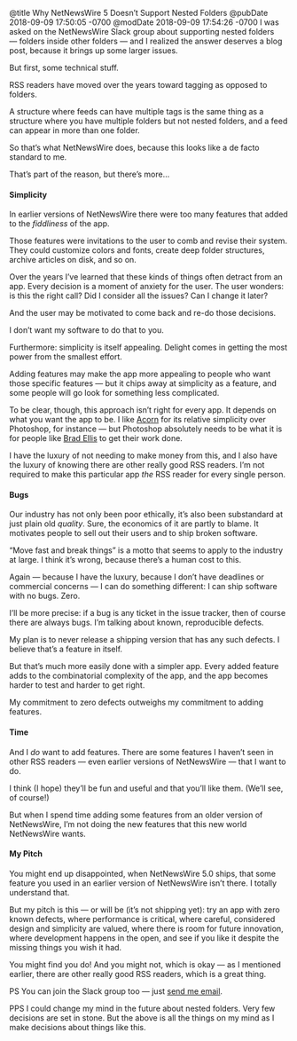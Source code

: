 @title Why NetNewsWire 5 Doesn’t Support Nested Folders
@pubDate 2018-09-09 17:50:05 -0700
@modDate 2018-09-09 17:54:26 -0700
I was asked on the NetNewsWire Slack group about supporting nested folders — folders inside other folders — and I realized the answer deserves a blog post, because it brings up some larger issues.

But first, some technical stuff.

RSS readers have moved over the years toward tagging as opposed to folders.

A structure where feeds can have multiple tags is the same thing as a structure where you have multiple folders but not nested folders, and a feed can appear in more than one folder.

So that’s what NetNewsWire does, because this looks like a de facto standard to me.

That’s part of the reason, but there’s more…

#### Simplicity

In earlier versions of NetNewsWire there were too many features that added to the <em>fiddliness</em> of the app.

Those features were invitations to the user to comb and revise their system. They could customize colors and fonts, create deep folder structures, archive articles on disk, and so on.

Over the years I’ve learned that these kinds of things often detract from an app. Every decision is a moment of anxiety for the user. The user wonders: is this the right call? Did I consider all the issues? Can I change it later?

And the user may be motivated to come back and re-do those decisions.

I don’t want my software to do that to you.

Furthermore: simplicity is itself appealing. Delight comes in getting the most power from the smallest effort.

Adding features may make the app more appealing to people who want those specific features — but it chips away at simplicity as a feature, and some people will go look for something less complicated.

To be clear, though, this approach isn’t right for every app. It depends on what you want the app to be. I like [Acorn](https://flyingmeat.com/acorn/) for its relative simplicity over Photoshop, for instance — but Photoshop absolutely needs to be what it is for people like [Brad Ellis](https://twitter.com/bradellis) to get their work done.

I have the luxury of not needing to make money from this, and I also have the luxury of knowing there are other really good RSS readers. I’m not required to make this particular app *the* RSS reader for every single person.

#### Bugs

Our industry has not only been poor ethically, it’s also been substandard at just plain old *quality*. Sure, the economics of it are partly to blame. It motivates people to sell out their users and to ship broken software.

“Move fast and break things” is a motto that seems to apply to the industry at large. I think it’s wrong, because there’s a human cost to this.

Again — because I have the luxury, because I don’t have deadlines or commercial concerns — I can do something different: I can ship software with no bugs. Zero.

I’ll be more precise: if a bug is any ticket in the issue tracker, then of course there are always bugs. I’m talking about known, reproducible defects.

My plan is to never release a shipping version that has any such defects. I believe that’s a feature in itself.

But that’s much more easily done with a simpler app. Every added feature adds to the combinatorial complexity of the app, and the app becomes harder to test and harder to get right.

My commitment to zero defects outweighs my commitment to adding features.

#### Time

And I *do* want to add features. There are some features I haven’t seen in other RSS readers — even earlier versions of NetNewsWire — that I want to do.

I think (I hope) they’ll be fun and useful and that you’ll like them. (We’ll see, of course!)

But when I spend time adding some features from an older version of NetNewsWire, I’m not doing the new features that this new world NetNewsWire wants.

#### My Pitch

You might end up disappointed, when NetNewsWire 5.0 ships, that some feature you used in an earlier version of NetNewsWire isn’t there. I totally understand that.

But my pitch is this — or will be (it’s not shipping yet): try an app with zero known defects, where performance is critical, where careful, considered design and simplicity are valued, where there is room for future innovation, where development happens in the open, and see if you like it despite the missing things you wish it had.

You might find you do! And you might not, which is okay — as I mentioned earlier, there are other really good RSS readers, which is a great thing.

PS You can join the Slack group too — just <a href="mailto:brent@ranchero.com">send me email</a>.

PPS I could change my mind in the future about nested folders. Very few decisions are set in stone. But the above is all the things on my mind as I make decisions about things like this.

